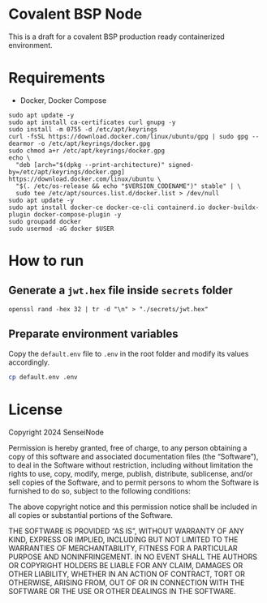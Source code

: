 # Covalent BSP Node

This is a draft for a covalent BSP production ready containerized environment. 

# Requirements

- Docker, Docker Compose
```
sudo apt update -y
sudo apt install ca-certificates curl gnupg -y
sudo install -m 0755 -d /etc/apt/keyrings
curl -fsSL https://download.docker.com/linux/ubuntu/gpg | sudo gpg --dearmor -o /etc/apt/keyrings/docker.gpg
sudo chmod a+r /etc/apt/keyrings/docker.gpg
echo \
  "deb [arch="$(dpkg --print-architecture)" signed-by=/etc/apt/keyrings/docker.gpg] https://download.docker.com/linux/ubuntu \
  "$(. /etc/os-release && echo "$VERSION_CODENAME")" stable" | \
  sudo tee /etc/apt/sources.list.d/docker.list > /dev/null
sudo apt update -y
sudo apt install docker-ce docker-ce-cli containerd.io docker-buildx-plugin docker-compose-plugin -y
sudo groupadd docker
sudo usermod -aG docker $USER
```


# How to run

## Generate a `jwt.hex` file inside `secrets` folder

```
openssl rand -hex 32 | tr -d "\n" > "./secrets/jwt.hex"
```

## Preparate environment variables

Copy the `default.env` file to `.env` in the root folder and modify its values accordingly.

```bash
cp default.env .env
```

# License

Copyright 2024 SenseiNode

Permission is hereby granted, free of charge, to any person obtaining a copy of this software and associated documentation files (the “Software”), to deal in the Software without restriction, including without limitation the rights to use, copy, modify, merge, publish, distribute, sublicense, and/or sell copies of the Software, and to permit persons to whom the Software is furnished to do so, subject to the following conditions:

The above copyright notice and this permission notice shall be included in all copies or substantial portions of the Software.

THE SOFTWARE IS PROVIDED “AS IS”, WITHOUT WARRANTY OF ANY KIND, EXPRESS OR IMPLIED, INCLUDING BUT NOT LIMITED TO THE WARRANTIES OF MERCHANTABILITY, FITNESS FOR A PARTICULAR PURPOSE AND NONINFRINGEMENT. IN NO EVENT SHALL THE AUTHORS OR COPYRIGHT HOLDERS BE LIABLE FOR ANY CLAIM, DAMAGES OR OTHER LIABILITY, WHETHER IN AN ACTION OF CONTRACT, TORT OR OTHERWISE, ARISING FROM, OUT OF OR IN CONNECTION WITH THE SOFTWARE OR THE USE OR OTHER DEALINGS IN THE SOFTWARE.